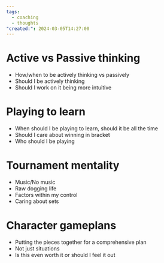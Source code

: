 ```yaml
---
tags:
  - coaching
  - thoughts
"created:": 2024-03-05T14:27:00
---
```

# Active vs Passive thinking
- How/when to be actively thinking vs passively
- Should I be actively thinking
- Should I work on it being more intuitive

# Playing to learn
 - When should I be playing to learn, should it be all the time
 - Should I care about winning in bracket
 - Who should I be playing

# Tournament mentality
 - Music/No music
 - Raw dogging life
 - Factors within my control
 - Caring about sets

# Character gameplans
- Putting the pieces together for a comprehensive plan
- Not just situations
- Is this even worth it or should I feel it out